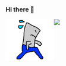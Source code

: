 ### Hi there 🐢

<a href="https://github.com/sachiko-kame">
  <img width=130 align="left" src="https://github.com/sachiko-kame/sachiko-kame/blob/master/a.png?raw=true" />
</a>

<a href="https://github.com/anuraghazra/github-readme-stats/blob/master/readme_ja.md">
  <img align="left" src="https://github-readme-stats.vercel.app/api?username=sachiko-kame&count_private=true&show_icons=true&theme=radical" />
</a>


